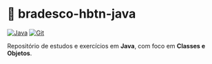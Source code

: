 # 🚀 bradesco-hbtn-java

[![Java](https://img.shields.io/badge/Java-17-red?logo=java&logoColor=white)](https://www.oracle.com/java/technologies/javase/jdk17-archive-downloads.html)
[![Git](https://img.shields.io/badge/GitHub-Repository-181717?logo=github)](https://github.com/KarinaMCorreia/bradesco-hbtn-java)

Repositório de estudos e exercícios em **Java**, com foco em **Classes e Objetos**.
